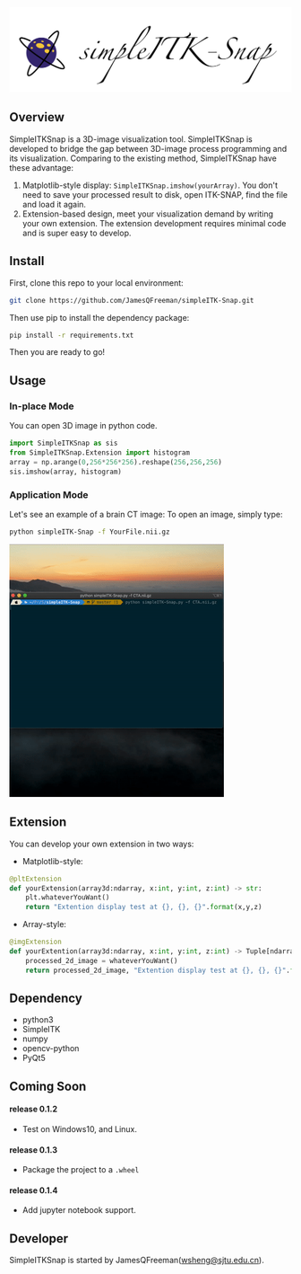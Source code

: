 <div align="center">
  <img width="700px" src="logo.png">
</div>

## Overview
SimpleITKSnap is a 3D-image visualization tool. SimpleITKSnap is developed to bridge the gap between 3D-image process
programming and its visualization. Comparing to the existing method, SimpleITKSnap have these advantage:
1. Matplotlib-style display: ```SimpleITKSnap.imshow(yourArray)```. 
You don't need to save your processed result to disk, open ITK-SNAP, find the file and load it again.
2. Extension-based design, meet your visualization demand by writing your own extension. 
The extension development requires minimal code and is super easy to develop.


## Install
First, clone this repo to your local environment:

```bash
git clone https://github.com/JamesQFreeman/simpleITK-Snap.git
```

Then use pip to install the dependency package:

```bash
pip install -r requirements.txt
```

Then you are ready to go!

## Usage

### In-place Mode
You can open 3D image in python code.
```python
import SimpleITKSnap as sis
from SimpleITKSnap.Extension import histogram
array = np.arange(0,256*256*256).reshape(256,256,256)
sis.imshow(array, histogram)
```

### Application Mode
Let's see an example of a brain CT image:
To open an image, simply type:
```bash
python simpleITK-Snap -f YourFile.nii.gz
```

![A CTA image opened in simpleITK-Snap](./demo.gif)

## Extension
You can develop your own extension in two ways:
- Matplotlib-style:
```python
@pltExtension
def yourExtension(array3d:ndarray, x:int, y:int, z:int) -> str:
    plt.whateverYouWant()
    return "Extention display test at {}, {}, {}".format(x,y,z)
```

- Array-style:
```python
@imgExtension
def yourExtention(array3d:ndarray, x:int, y:int, z:int) -> Tuple[ndarray,str]:
    processed_2d_image = whateverYouWant()
    return processed_2d_image, "Extention display test at {}, {}, {}".format(x,y,z)
```

## Dependency
- python3
- SimpleITK
- numpy
- opencv-python
- PyQt5


## Coming Soon
#### release 0.1.2
- Test on Windows10, and Linux.
#### release 0.1.3
- Package the project to a ```.wheel```
#### release 0.1.4
- Add jupyter notebook support.

## Developer
SimpleITKSnap is started by JamesQFreeman(wsheng@sjtu.edu.cn).
